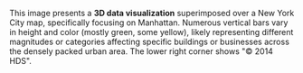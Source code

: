 This image presents a **3D data visualization** superimposed over a New York City map, specifically focusing on Manhattan. Numerous vertical bars vary in height and color (mostly green, some yellow), likely representing different magnitudes or categories affecting specific buildings or businesses across the densely packed urban area. The lower right corner shows "© 2014 HDS".